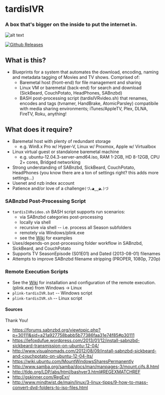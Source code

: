 # tardisIVR
### A box that's bigger on the inside to put the internet in.
![alt text](https://www.gliffy.com/go/publish/image/8327655/L.png "tardisIVR Blueprint")

[![Github Releases](https://img.shields.io/github/downloads/atom/atom/latest/total.svg)](https://github.com/scrathe/tardisIVR/blob/master/tardisIVRvideo.sh)

## What is this?
* Blueprints for a system that automates the download, encoding, naming and metadata tagging of Movies and TV shows. Comprised of:
  * Baremetal host (front-end) for file management and sharing
  * Linux VM or baremetal (back-end) for search and download (SickBeard, CouchPotato, HeadPhones, SABnzbd)
  * BASH post-processing script (tardisIVRvideo.sh) that renames, encodes and tags (tvnamer, HandBrake, AtomicParsley) compatibile with media sharing environments; iTunes/AppleTV, Plex, DLNA, FireTV, Roku, anything!

## What does it require?
* Baremetal host with plenty of redundant storage
  * e.g. Win8.x Pro w/ Hyper-V, Linux w/ Proxmox, Apple w/ Virtualbox
* Linux virtual guest or standalone baremetal machine
  * e.g. ubuntu-12.04.3-server-amd64.iso, RAM 1-2GB, HD 8-12GB, CPU 2+ cores, Bridged networking
* Strong understanding of SABnzbd, SickBeard, CouchPotato, HeadPhones (you know there are a ton of settings right?  this adds more settings...)
* Usenet and nzb index account
* Patience and/or love of a challenge```(づ｡◕‿‿◕｡)づ```

### SABnzbd Post-Processing Script
  * ```tardisIVRvideo.sh``` BASH script supports run scenarios:
    * via SABnzbd categories post-processing
    * locally via shell
    * recursive via shell -- i.e. process all Season subfolders
    * remotely via Windows/plink.exe
    * see the [Wiki](https://github.com/scrathe/tardisIVR/wiki/Shell-Usage) for examples
  * Uses/depends-on post-processing folder workflow in SABnzbd, SickBeard, and CouchPotato
  * Supports TV SeasonEpisode (S01E01) and Dated (2013-08-01) filenames
  * Attempts to improve SABnzbd filename stripping (PROPER, 1080p, 720p)

### Remote Execution Scripts
  * See the [Wiki](https://github.com/scrathe/tardisIVR/wiki/Plink-(Remote-Execution)) for installation and configuration of the remote execution. (plink.exe) from Windows -> Linux
  * ```plink-tardisIVR.bat``` -- Windows script
  * ```plink-tardisIVR.sh``` -- Linux script

#### Sources
Thank You!
* https://forums.sabnzbd.org/viewtopic.php?p=30111&sid=a21a927758babb5b77386faa31e74f85#p30111
* https://lefoxdufue.wordpress.com/2013/01/12/install-sabnzbd-sickbeard-transmission-on-ubuntu-12-04/
* http://www.visualnomads.com/2012/08/09/install-sabnzbd-sickbeard-and-couchpotato-on-ubuntu-12-04-lts/
* https://wiki.ubuntu.com/MountWindowsSharesPermanently
* http://www.samba.org/samba/docs/man/manpages-3/mount.cifs.8.html
* http://tldp.org/LDP/abs/html/bashver3.html#REGEXMATCHREF
* http://gskinner.com/RegExr/
* http://www.mindtwist.de/main/linux/3-linux-tipps/9-how-to-mass-convert-dvd-folders-to-iso-files.html
